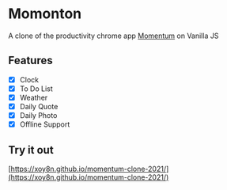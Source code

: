 # Momonton

A clone of the productivity chrome app [Momentum](https://chrome.google.com/webstore/detail/momentum/laookkfknpbbblfpciffpaejjkokdgca) on Vanilla JS

## Features

- [x] Clock
- [x] To Do List
- [x] Weather
- [x] Daily Quote
- [x] Daily Photo
- [x] Offline Support

## Try it out

[https://xoy8n.github.io/momentum-clone-2021/](https://xoy8n.github.io/momentum-clone-2021/)
